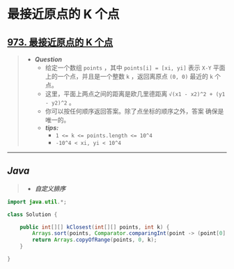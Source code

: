 # 最接近原点的 K 个点

## [973. 最接近原点的 K 个点](https://leetcode.cn/problems/k-closest-points-to-origin/)

> - ***Question***
>   - 给定一个数组 `points` ，其中 `points[i] = [xi, yi]` 表示 `X-Y` 平面上的一个点，并且是一个整数 `k` ，返回离原点 `(0, 0)` 最近的 `k` 个点。
>   - 这里，平面上两点之间的距离是欧几里德距离 `√(x1 - x2)^2 + (y1 - y2)^2` 。
>   - 你可以按任何顺序返回答案。除了点坐标的顺序之外，答案 确保是唯一的。
>   - ***tips:***
>     - `1 <= k <= points.length <= 10^4`
>     - `-10^4 < xi, yi < 10^4`

---

## *Java*

> - ***自定义排序***

```java
import java.util.*;

class Solution {

    public int[][] kClosest(int[][] points, int k) {
        Arrays.sort(points, Comparator.comparingInt(point -> (point[0] * point[0] + point[1] * point[1])));
        return Arrays.copyOfRange(points, 0, k);
    }

}
```
